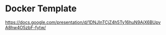 # Docker Template

https://docs.google.com/presentation/d/1DNJInTCjZ4h5Ty16huN9AjX6BUpvA8hw4O5zbF-fytw/